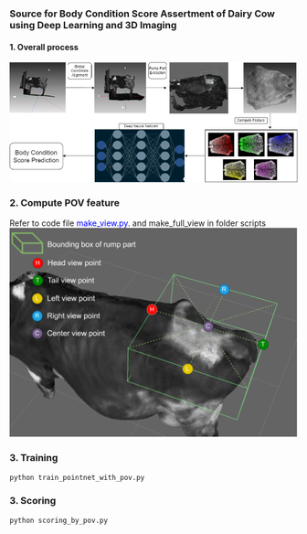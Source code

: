 ### Source for Body Condition Score Assertment of Dairy Cow using Deep Learning and 3D Imaging

#### 1. Overall process
![image info](./media/overall.png)


### 2. Compute POV feature
Refer to code file <span style="color:blue">make_view.py</span>. and make_full_view in folder scripts
![image info](./media/pov.png)

### 3. Training
```
python train_pointnet_with_pov.py
```

### 3. Scoring
```
python scoring_by_pov.py
```
